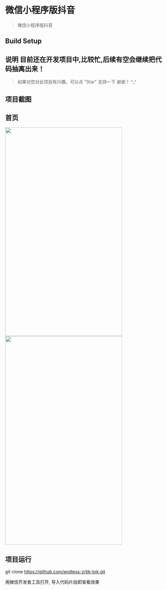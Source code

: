 # 微信小程序版抖音

> 微信小程序版抖音

## Build Setup

## 说明   目前还在开发项目中,比较忙,后续有空会继续把代码抽离出来！
>  如果对您对此项目有兴趣，可以点 "Star" 支持一下 谢谢！ ^_^

## 项目截图

## 首页


<img width="375" height="667" src="https://github.com/endless-z/tik-tok/blob/master/assets/image/index.png"/>
<img width="375" height="667" src="https://github.com/endless-z/tik-tok/blob/master/assets/image/contentmodal.png"/>

## 项目运行

git clone https://github.com/endless-z/tik-tok.git

用微信开发者工具打开, 导入代码片段即查看效果
